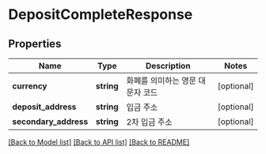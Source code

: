 # DepositCompleteResponse

## Properties
Name | Type | Description | Notes
------------ | ------------- | ------------- | -------------
**currency** | **string** | 화폐를 의미하는 영문 대문자 코드 | [optional] 
**deposit_address** | **string** | 입금 주소 | [optional] 
**secondary_address** | **string** | 2차 입금 주소 | [optional] 

[[Back to Model list]](../README.md#documentation-for-models) [[Back to API list]](../README.md#documentation-for-api-endpoints) [[Back to README]](../README.md)


